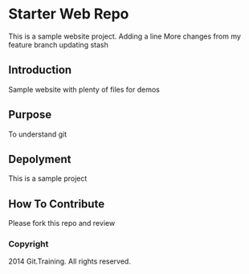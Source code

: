 # Starter Web Repo

This is a sample website project.
Adding a line
More changes from my feature branch
updating stash

## Introduction

Sample website with plenty of files for demos

## Purpose

To understand git

## Depolyment

This is a sample project

## How To Contribute

Please fork this repo and review

### Copyright

2014 Git.Training. All rights reserved.